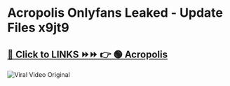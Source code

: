 
 # Acropolis Onlyfans Leaked - Update Files x9jt9

## <h2><a href="https://clipsfans.com/Acropolis&ref=git">🔗 Click to LINKS ⏩⏩ 👉 🟢 Acropolis </a></h2>

<a href="https://clipsfans.com/Acropolis&ref=git" rel="nofollow" data-target="animated-image.originalLink"><img src="https://i.ibb.co.com/xMMVF88/686577567.gif" alt="Viral Video Original" style="max-width: 100%; display: inline-block;" data-target="animated-image.originalImage"></a>

